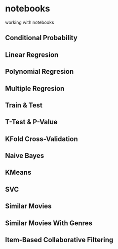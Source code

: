 # notebooks

working with notebooks

## Conditional Probability

## Linear Regresion

## Polynomial Regresion

## Multiple Regresion

## Train & Test

## T-Test & P-Value

## KFold Cross-Validation

## Naive Bayes

## KMeans

## SVC

## Similar Movies

## Similar Movies With Genres

## Item-Based Collaborative Filtering
